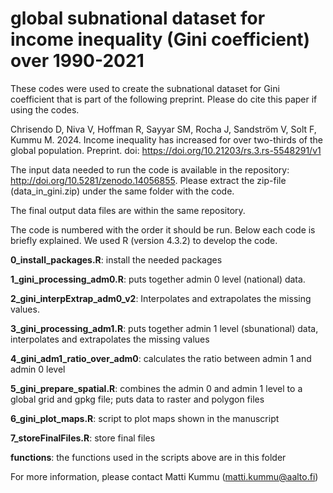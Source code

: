 # global subnational dataset for income inequality (Gini coefficient) over 1990-2021

These codes were used to create the subnational dataset for Gini coefficient that is part of the following preprint. Please do cite this paper if using the codes. 

Chrisendo D, Niva V, Hoffman R, Sayyar SM, Rocha J, Sandström V, Solt F, Kummu M. 2024. Income inequality has increased for over two-thirds of the global population. Preprint. doi: https://doi.org/10.21203/rs.3.rs-5548291/v1

The input data needed to run the code is available in the repository: http://doi.org/10.5281/zenodo.14056855. Please extract the zip-file (data_in_gini.zip) under the same folder with the code. 

The final output data files are within the same repository. 


The code is numbered with the order it should be run. Below each code is briefly explained. We used R (version 4.3.2) to develop the code.

**0_install_packages.R**: install the needed packages

**1_gini_processing_adm0.R**: puts together admin 0 level (national) data. 

**2_gini_interpExtrap_adm0_v2**: Interpolates and extrapolates the missing values.

**3_gini_processing_adm1.R**: puts together admin 1 level (sbunational) data, interpolates and extrapolates the missing values

**4_gini_adm1_ratio_over_adm0**: calculates the ratio between admin 1 and admin 0 level

**5_gini_prepare_spatial.R**:  combines the admin 0 and admin 1 level to a global grid and gpkg file; puts data to raster and polygon files

**6_gini_plot_maps.R**: script to plot maps shown in the manuscript

**7_storeFinalFiles.R**: store final files


**functions**: the functions used in the scripts above are in this folder


For more information, please contact Matti Kummu (matti.kummu@aalto.fi)